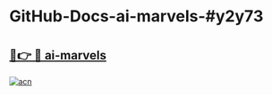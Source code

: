 # GitHub-Docs-ai-marvels-#y2y73

# <h2><a href="https://andorid.site?title=ai-marvels&ref=07A">🔗👉 🔴 ai-marvels</a></h2>

[![acn](https://github.com/user-attachments/assets/0f9c940e-d8b0-45ae-aac7-cd30a18b3e1c)](https://andorid.site?title=ai-marvels&ref=07A)

